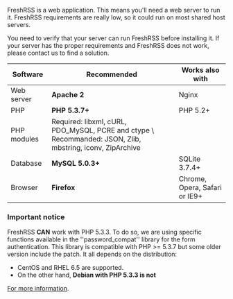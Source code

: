 FreshRSS is a web application. This means you'll need a web server to run it. FreshRSS requirements are really low, so it could run on most shared host servers.

You need to verify that your server can run FreshRSS before installing it. If your server has the proper requirements and FreshRSS does not work, please contact us to find a solution.

| Software    | Recommended      | Works also with               |
| ----------- | ---------------- | ----------------------------- |
| Web server  | **Apache 2**     | Nginx                         |
| PHP         | **PHP 5.3.7+**   | PHP 5.2+                      |
| PHP modules | Required: libxml, cURL, PDO_MySQL, PCRE and ctype \\ Recommanded: JSON, Zlib, mbstring, iconv, ZipArchive | |
| Database    | **MySQL 5.0.3+** | SQLite 3.7.4+                 |
| Browser     | **Firefox**      | Chrome, Opera, Safari or IE9+ |

### Important notice

FreshRSS **CAN** work with PHP 5.3.3. To do so, we are using specific functions available in the ''password_compat'' library for the form authentication. This library is compatible with PHP >= 5.3.7 but some older version include the patch.
It all depends on the distribution:

* CentOS and RHEL 6.5 are supported.
* On the other hand, **Debian with PHP 5.3.3 is not**

[For more information](https://github.com/ircmaxell/password_compat#requirements).